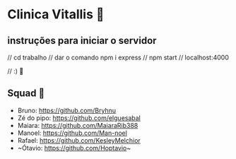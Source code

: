 # Clinica Vitallis 🏥

## instruções para iniciar o servidor
// cd trabalho // dar o comando npm i express // npm start // localhost:4000

// :) 💬 



## Squad 🤝

- Bruno: https://github.com/Bryhnu
- Zé do pipo: https://github.com/elguesabal
- Maiara: https://github.com/MaiaraRib388
- Manoel: https://github.com/Man-noel
- Rafael: https://github.com/KesleyMelchior
- ~Ótavio: https://github.com/Hoptavio~
